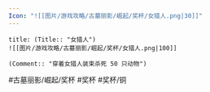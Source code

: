 ```yaml
---
Icon: "![[图片/游戏攻略/古墓丽影/崛起/奖杯/女猎人.png|30]]"
---
```

```ad-common-bronze-trophy
title: (Title:: "女猎人")
![[图片/游戏攻略/古墓丽影/崛起/奖杯/女猎人.png|100]]

(Comment:: "穿着女猎人装束杀死 50 只动物")
```

#古墓丽影/崛起/奖杯 #奖杯 #奖杯/铜
